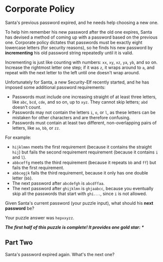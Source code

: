 # Corporate Policy

Santa's previous password expired, and he needs help choosing a new one.

To help him remember his new password after the old one expires, Santa has devised a method of coming up with a password
based on the previous one. Corporate policy dictates that passwords must be exactly eight lowercase letters (for
security reasons), so he finds his new password by **incrementing** his old password string repeatedly until it is
valid.

Incrementing is just like counting with numbers: `xx`, `xy`, `xz`, `ya`, `yb`, and so on. Increase the rightmost letter
one step; if it was `z`, it wraps around to `a`, and repeat with the next letter to the left until one doesn't wrap
around.

Unfortunately for Santa, a new Security-Elf recently started, and he has imposed some additional password requirements:

- Passwords must include one increasing straight of at least three letters, like `abc`, `bcd`, `cde`, and so on, up to
  `xyz`. They cannot skip letters; `abd` doesn't count.
- Passwords may not contain the letters `i`, `o`, or `l`, as these letters can be mistaken for other characters and are
  therefore confusing.
- Passwords must contain at least two different, non-overlapping pairs of letters, like `aa`, `bb`, or `zz`.

For example:

- `hijklmmn` meets the first requirement (because it contains the straight `hij`) but fails the second requirement
  requirement (because it contains `i` and `l`).
- `abbceffg` meets the third requirement (because it repeats `bb` and `ff`) but fails the first requirement.
- `abbcegjk` fails the third requirement, because it only has one double letter (`bb`).
- The next password after `abcdefgh` is `abcdffaa`.
- The next password after `ghijklmn` is `ghjaabcc`, because you eventually skip all the passwords that start with
  `ghi...`, since `i` is not allowed.

Given Santa's current password (your puzzle input), what should his **next password** be?

Your puzzle answer was `hepxxyzz`.

*__The first half of this puzzle is complete! It provides one gold star: *__*

## Part Two

Santa's password expired again. What's the next one?
